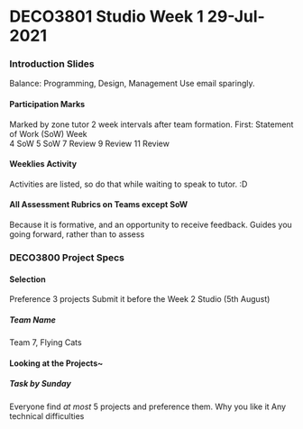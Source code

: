 # DECO3801 Studio Week 1 29-Jul-2021
### Introduction  Slides
Balance: Programming, Design, Management
Use email sparingly. 

#### Participation Marks
Marked by zone tutor
2 week intervals after team formation. 
First: Statement of Work (SoW)
Week  
4 SoW
5 SoW
7 Review
9 Review
11 Review

#### Weeklies Activity
Activities are listed, so do that while waiting to speak to tutor. :D

####  All Assessment Rubrics on Teams except SoW
Because it is formative, and an opportunity to receive feedback. Guides you going forward, rather than to assess

### DECO3800 Project Specs
#### Selection
Preference 3 projects
Submit it before the Week 2 Studio (5th August)

##### Team Name
Team 7, Flying Cats


#### Looking at the Projects~
##### Task by Sunday
Everyone find *at most* 5 projects and preference them. 
	Why you like it
	Any technical difficulties
